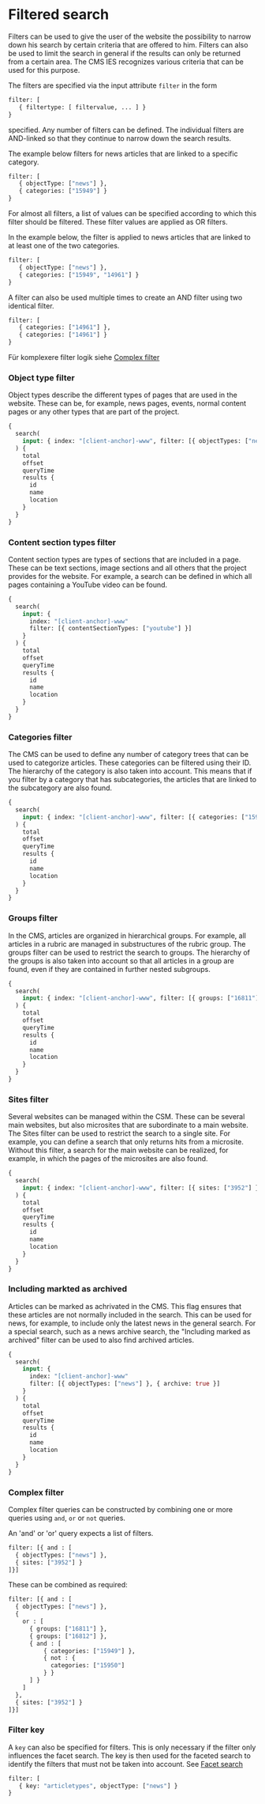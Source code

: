 # Filtered search

Filters can be used to give the user of the website the possibility to narrow down his search by certain criteria that are offered to him. Filters can also be used to limit the search in general if the results can only be returned from a certain area. The CMS IES recognizes various criteria that can be used for this purpose.

The filters are specified via the input attribute `filter` in the form

```graphql
filter: [
   { filtertype: [ filtervalue, ... ] }
}
```

specified. Any number of filters can be defined. The individual filters are AND-linked so that they continue to narrow down the search results.

The example below filters for news articles that are linked to a specific category.

```graphql
filter: [
   { objectType: ["news"] },
   { categories: ["15949"] }
}
```

For almost all filters, a list of values can be specified according to which this filter should be filtered. These filter values are applied as OR filters.

In the example below, the filter is applied to news articles that are linked to at least one of the two categories.

```graphql
filter: [
   { objectType: ["news"] },
   { categories: ["15949", "14961"] }
}
```

A filter can also be used multiple times to create an AND filter using two identical filter.

```graphql
filter: [
   { categories: ["14961"] },
   { categories: ["14961"] }
}
```

Für komplexere filter logik siehe [Complex filter](#complex-filter)

### Object type filter

Object types describe the different types of pages that are used in the website. These can be, for example, news pages, events, normal content pages or any other types that are part of the project.

```graphql
{
  search(
    input: { index: "[client-anchor]-www", filter: [{ objectTypes: ["news"] }] }
  ) {
    total
    offset
    queryTime
    results {
      id
      name
      location
    }
  }
}
```

### Content section types filter

Content section types are types of sections that are included in a page. These can be text sections, image sections and all others that the project provides for the website. For example, a search can be defined in which all pages containing a YouTube video can be found.

```graphql
{
  search(
    input: {
      index: "[client-anchor]-www"
      filter: [{ contentSectionTypes: ["youtube"] }]
    }
  ) {
    total
    offset
    queryTime
    results {
      id
      name
      location
    }
  }
}
```

### Categories filter

The CMS can be used to define any number of category trees that can be used to categorize articles.
These categories can be filtered using their ID. The hierarchy of the category is also taken into account. This means that if you filter by a category that has subcategories, the articles that are linked to the subcategory are also found.

```graphql
{
  search(
    input: { index: "[client-anchor]-www", filter: [{ categories: ["15949"] }] }
  ) {
    total
    offset
    queryTime
    results {
      id
      name
      location
    }
  }
}
```

### Groups filter

In the CMS, articles are organized in hierarchical groups. For example, all articles in a rubric are managed in substructures of the rubric group. The groups filter can be used to restrict the search to groups. The hierarchy of the groups is also taken into account so that all articles in a group are found, even if they are contained in further nested subgroups.

```graphql
{
  search(
    input: { index: "[client-anchor]-www", filter: [{ groups: ["16811"] }] }
  ) {
    total
    offset
    queryTime
    results {
      id
      name
      location
    }
  }
}
```

### Sites filter

Several websites can be managed within the CSM. These can be several main websites, but also microsites that are subordinate to a main website. The Sites filter can be used to restrict the search to a single site. For example, you can define a search that only returns hits from a microsite. Without this filter, a search for the main website can be realized, for example, in which the pages of the microsites are also found.

```graphql
{
  search(
    input: { index: "[client-anchor]-www", filter: [{ sites: ["3952"] }] }
  ) {
    total
    offset
    queryTime
    results {
      id
      name
      location
    }
  }
}
```

### Including markted as archived

Articles can be marked as achrivated in the CMS. This flag ensures that these articles are not normally included in the search. This can be used for news, for example, to include only the latest news in the general search. For a special search, such as a news archive search, the "Including marked as archived" filter can be used to also find archived articles.

```graphql
{
  search(
    input: {
      index: "[client-anchor]-www"
      filter: [{ objectTypes: ["news"] }, { archive: true }]
    }
  ) {
    total
    offset
    queryTime
    results {
      id
      name
      location
    }
  }
}
```

### Complex filter

Complex filter queries can be constructed by combining one or more queries using `and`, `or` or `not` queries.

An 'and' or 'or' query expects a list of filters.

```graphql
filter: [{ and : [
  { objectTypes: ["news"] },
  { sites: ["3952"] }
]}]
```

These can be combined as required:

```graphql
filter: [{ and : [
  { objectTypes: ["news"] },
  {
    or : [
      { groups: ["16811"] },
      { groups: ["16812"] },
      { and : [
          { categories: ["15949"] },
          { not : {
            categories: ["15950"]
          } }
      ] }
    ]
  },
  { sites: ["3952"] }
]}]
```

### Filter key

A `key` can also be specified for filters. This is only necessary if the filter only influences the facet search. The key is then used for the faceted search to identify the filters that must not be taken into account. See [Facet search](faceted-search.md)

```graphql
filter: [
   { key: "articletypes", objectType: ["news"] }
}
```

